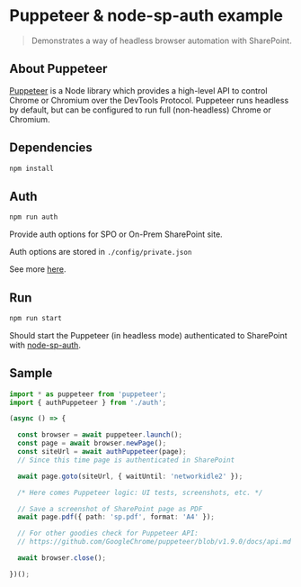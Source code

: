 # Puppeteer & node-sp-auth example

> Demonstrates a way of headless browser automation with SharePoint.

## About Puppeteer

[Puppeteer](https://github.com/GoogleChrome/puppeteer) is a Node library which provides a high-level API to control Chrome or Chromium over the DevTools Protocol. Puppeteer runs headless by default, but can be configured to run full (non-headless) Chrome or Chromium.

## Dependencies

```bash
npm install
```

## Auth

```bash
npm run auth
```

Provide auth options for SPO or On-Prem SharePoint site.

Auth options are stored in `./config/private.json`

See more [here](https://github.com/koltyakov/node-sp-auth-config).

## Run

```bash
npm run start
```

Should start the Puppeteer (in headless mode) authenticated to SharePoint with [node-sp-auth](https://github.com/s-KaiNet/node-sp-auth).

## Sample

```typescript
import * as puppeteer from 'puppeteer';
import { authPuppeteer } from './auth';

(async () => {

  const browser = await puppeteer.launch();
  const page = await browser.newPage();
  const siteUrl = await authPuppeteer(page);
  // Since this time page is authenticated in SharePoint

  await page.goto(siteUrl, { waitUntil: 'networkidle2' });

  /* Here comes Puppeteer logic: UI tests, screenshots, etc. */

  // Save a screenshot of SharePoint page as PDF
  await page.pdf({ path: 'sp.pdf', format: 'A4' });

  // For other goodies check for Puppeteer API:
  // https://github.com/GoogleChrome/puppeteer/blob/v1.9.0/docs/api.md

  await browser.close();

})();
```